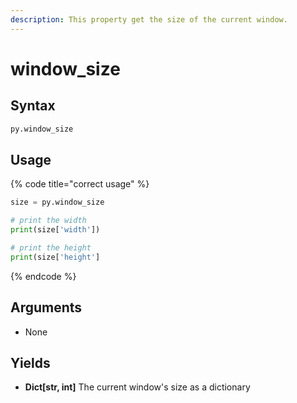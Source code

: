 ```yaml
---
description: This property get the size of the current window.
---
```


# window\_size

## Syntax

```python
py.window_size
```

## Usage

{% code title="correct usage" %}
```python
size = py.window_size

# print the width
print(size['width'])

# print the height
print(size['height']
```
{% endcode %}

## Arguments

* None

## Yields

* **Dict\[str, int]** The current window's size as a dictionary
